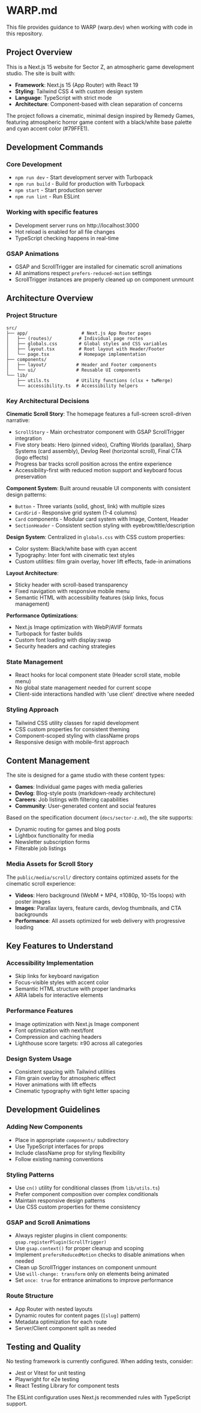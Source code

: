 # WARP.md

This file provides guidance to WARP (warp.dev) when working with code in this repository.

## Project Overview

This is a Next.js 15 website for Sector Z, an atmospheric game development studio. The site is built with:
- **Framework**: Next.js 15 (App Router) with React 19
- **Styling**: Tailwind CSS 4 with custom design system
- **Language**: TypeScript with strict mode
- **Architecture**: Component-based with clean separation of concerns

The project follows a cinematic, minimal design inspired by Remedy Games, featuring atmospheric horror game content with a black/white base palette and cyan accent color (#79FFE1).

## Development Commands

### Core Development
- `npm run dev` - Start development server with Turbopack
- `npm run build` - Build for production with Turbopack
- `npm start` - Start production server
- `npm run lint` - Run ESLint

### Working with specific features
- Development server runs on http://localhost:3000
- Hot reload is enabled for all file changes
- TypeScript checking happens in real-time

### GSAP Animations
- GSAP and ScrollTrigger are installed for cinematic scroll animations
- All animations respect `prefers-reduced-motion` settings
- ScrollTrigger instances are properly cleaned up on component unmount

## Architecture Overview

### Project Structure
```
src/
├── app/                    # Next.js App Router pages
│   ├── (routes)/          # Individual page routes
│   ├── globals.css        # Global styles and CSS variables
│   ├── layout.tsx         # Root layout with Header/Footer
│   └── page.tsx           # Homepage implementation
├── components/
│   ├── layout/           # Header and Footer components
│   └── ui/               # Reusable UI components
└── lib/
    ├── utils.ts          # Utility functions (clsx + twMerge)
    └── accessibility.ts  # Accessibility helpers
```

### Key Architectural Decisions

**Cinematic Scroll Story**: The homepage features a full-screen scroll-driven narrative:
- `ScrollStory` - Main orchestrator component with GSAP ScrollTrigger integration
- Five story beats: Hero (pinned video), Crafting Worlds (parallax), Sharp Systems (card assembly), Devlog Reel (horizontal scroll), Final CTA (logo effects)
- Progress bar tracks scroll position across the entire experience
- Accessibility-first with reduced motion support and keyboard focus preservation

**Component System**: Built around reusable UI components with consistent design patterns:
- `Button` - Three variants (solid, ghost, link) with multiple sizes
- `CardGrid` - Responsive grid system (1-4 columns)
- `Card` components - Modular card system with Image, Content, Header
- `SectionHeader` - Consistent section styling with eyebrow/title/description

**Design System**: Centralized in `globals.css` with CSS custom properties:
- Color system: Black/white base with cyan accent
- Typography: Inter font with cinematic text styles
- Custom utilities: film grain overlay, hover lift effects, fade-in animations

**Layout Architecture**: 
- Sticky header with scroll-based transparency
- Fixed navigation with responsive mobile menu
- Semantic HTML with accessibility features (skip links, focus management)

**Performance Optimizations**:
- Next.js Image optimization with WebP/AVIF formats
- Turbopack for faster builds
- Custom font loading with display:swap
- Security headers and caching strategies

### State Management
- React hooks for local component state (Header scroll state, mobile menu)
- No global state management needed for current scope
- Client-side interactions handled with 'use client' directive where needed

### Styling Approach
- Tailwind CSS utility classes for rapid development
- CSS custom properties for consistent theming
- Component-scoped styling with className props
- Responsive design with mobile-first approach

## Content Management

The site is designed for a game studio with these content types:
- **Games**: Individual game pages with media galleries
- **Devlog**: Blog-style posts (markdown-ready architecture)
- **Careers**: Job listings with filtering capabilities  
- **Community**: User-generated content and social features

Based on the specification document (`docs/sector-z.md`), the site supports:
- Dynamic routing for games and blog posts
- Lightbox functionality for media
- Newsletter subscription forms
- Filterable job listings

### Media Assets for Scroll Story
The `public/media/scroll/` directory contains optimized assets for the cinematic scroll experience:
- **Videos**: Hero background (WebM + MP4, ≤1080p, 10-15s loops) with poster images
- **Images**: Parallax layers, feature cards, devlog thumbnails, and CTA backgrounds
- **Performance**: All assets optimized for web delivery with progressive loading

## Key Features to Understand

### Accessibility Implementation
- Skip links for keyboard navigation
- Focus-visible styles with accent color
- Semantic HTML structure with proper landmarks
- ARIA labels for interactive elements

### Performance Features
- Image optimization with Next.js Image component
- Font optimization with next/font
- Compression and caching headers
- Lighthouse score targets: ≥90 across all categories

### Design System Usage
- Consistent spacing with Tailwind utilities
- Film grain overlay for atmospheric effect
- Hover animations with lift effects
- Cinematic typography with tight letter spacing

## Development Guidelines

### Adding New Components
- Place in appropriate `components/` subdirectory
- Use TypeScript interfaces for props
- Include className prop for styling flexibility
- Follow existing naming conventions

### Styling Patterns
- Use `cn()` utility for conditional classes (from `lib/utils.ts`)
- Prefer component composition over complex conditionals
- Maintain responsive design patterns
- Use CSS custom properties for theme consistency

### GSAP and Scroll Animations
- Always register plugins in client components: `gsap.registerPlugin(ScrollTrigger)`
- Use `gsap.context()` for proper cleanup and scoping
- Implement `prefersReducedMotion` checks to disable animations when needed
- Clean up ScrollTrigger instances on component unmount
- Use `will-change: transform` only on elements being animated
- Set `once: true` for entrance animations to improve performance

### Route Structure
- App Router with nested layouts
- Dynamic routes for content pages (`[slug]` pattern)
- Metadata optimization for each route
- Server/Client component split as needed

## Testing and Quality

No testing framework is currently configured. When adding tests, consider:
- Jest or Vitest for unit testing
- Playwright for e2e testing  
- React Testing Library for component tests

The ESLint configuration uses Next.js recommended rules with TypeScript support.